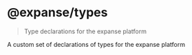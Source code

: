# @expanse/types

> Type declarations for the expanse platform

A custom set of declarations of types for the expanse platform

